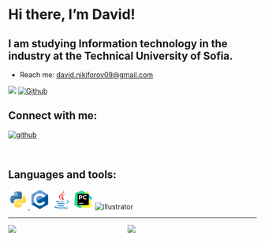 # Hi there, I’m David! 
## I am studying Information technology in the industry at the Technical University of Sofia.
- Reach me: david.nikiforov09@gmail.com

![](https://visitor-badge.laobi.icu/badge?page_id=DavidNikiforov.DavidNikiforov)
[![Github](https://img.shields.io/github/followers/DavidNikiforov?label=Follow&style=social)](https://github.com/DavidNikiforov)
<br />

## Connect with me:
[<img src='https://cdn.jsdelivr.net/npm/simple-icons@3.0.1/icons/linkedin.svg' alt='github' height='40'>](https://www.linkedin.com/in/david-nikiforov-b86053267/)

<br />

## Languages and tools:

<p align="left"> <a href="https://www.w3schools.com/cs/" target="_blank" rel="noreferrer"> 

<img src="https://raw.githubusercontent.com/devicons/devicon/master/icons/python/python-original.svg" alt="python" width="40" height="40"/> </a> 
<img src="https://raw.githubusercontent.com/devicons/devicon/master/icons/c/c-original.svg" alt="c" width="40" height="40"/> </a>
<img src="https://raw.githubusercontent.com/devicons/devicon/master/icons/java/java-original.svg" alt="java" width="40" height="40"/> </a>
<img src="https://raw.githubusercontent.com/devicons/devicon/master/icons/pycharm/pycharm-original.svg" alt="pycharm" width="40" height="40"/> </a>
<img src="https://www.vectorlogo.zone/logos/adobe_illustrator/adobe_illustrator-icon.svg" alt="illustrator" width="40" height="40"/> </a> </p>

---

<img align="left"  width="48%" src="https://github-readme-stats.vercel.app/api?username=DavidNikiforov&show_icons=true&theme=default&hide_border=true" />

<img align="left" width="46%" src="https://github-readme-stats.vercel.app/api/top-langs/?username=DavidNikiforov&layout=compact&hide_border=true" />


